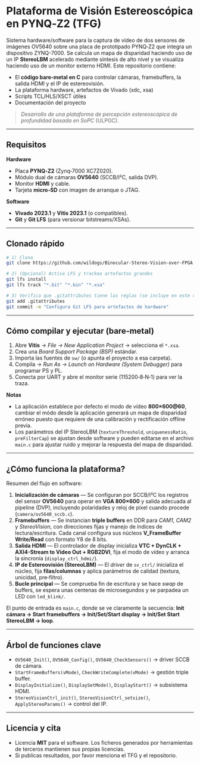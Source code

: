 # Plataforma de Visión Estereoscópica en PYNQ‑Z2 (TFG)

Sistema hardware/software para la captura de vídeo de dos sensores de imágenes OV5640 sobre una placa de prototipado PYNQ‑Z2 que integra un dispositivo ZYNQ-7000.
Se calcula un mapa de disparidad haciendo uso de un IP **StereoLBM** acelerado mediante síntesis de alto nivel y se visualiza haciendo uso de un monitor externo HDMI. Este repositorio contiene:
- El **código bare‑metal en C** para controlar cámaras, framebuffers, la salida HDMI y el IP de estereovisión.
- La plataforma hardware, artefactos de Vivado (xdc, xsa)
- Scripts TCL/HLS/XSCT útiles
- Documentación del proyecto

> *Desarrollo de una plataforma de percepción estereoscópica de profundidad basada en SoPC* (ULPGC).

---

## Requisitos

**Hardware**
- Placa **PYNQ‑Z2** (Zynq‑7000 XC7Z020).
- Módulo dual de cámaras **OV5640** (SCCB/I²C, salida DVP).
- Monitor **HDMI** y cable.
- Tarjeta **micro‑SD** con imagen de arranque o JTAG. 

**Software**
- **Vivado 2023.1** y **Vitis 2023.1** (o compatibles).
- **Git** y **Git LFS** (para versionar bitstreams/XSAs).

---

## Clonado rápido

```bash
# 1) Clona
git clone https://github.com/wildogs/Binocular-Stereo-Vision-over-FPGA.git

# 2) (Opcional) Activa LFS y trackea artefactos grandes
git lfs install
git lfs track "*.bit" "*.bin" "*.xsa"

# 3) Verifica que .gitattributes tiene las reglas (se incluye en este repo)
git add .gitattributes
git commit -m "Configura Git LFS para artefactos de hardware"
```

---

## Cómo compilar y ejecutar (bare‑metal)

1. Abre **Vitis** → *File → New Application Project* → selecciona el `*.xsa`.
2. Crea una *Board Support Package (BSP)* estándar.
3. Importa las fuentes de `sw/` (o apunta el proyecto a esa carpeta).
4. Compila → *Run As → Launch on Hardware (System Debugger)* para programar PS y PL.
5. Conecta por UART y abre el monitor serie (115200‑8‑N‑1) para ver la traza.

**Notas**
- La aplicación establece por defecto el modo de vídeo **800×600@60**, cambiar el módo desde la aplicación generará un mapa de disparidad erróneo puesto que requiere de una calibración y rectificación offline previa.
- Los parámetros del IP StereoLBM (`textureThreshold`, `uniquenessRatio`, `preFilterCap`) se ajustan desde software y pueden editarse en el archivo `main.c` para ajustar ruido y mejorar la respuesta del mapa de disparidad.

---

## ¿Cómo funciona la plataforma?

Resumen del flujo en software:

1. **Inicialización de cámaras** — Se configuran por SCCB/I²C los registros del sensor **OV5640** para operar en **VGA 800×600** y salida adecuada al pipeline (DVP), incluyendo polaridades y reloj de píxel cuando procede (`camera/ov5640_sccb.c`).  
2. **Framebuffers** — Se instancian **triple buffers** en DDR para *CAM1*, *CAM2* y *StereoVision*, con direcciones fijas y manejo de índices de lectura/escritura. Cada canal configura sus núcleos **V_FrameBuffer Write/Read** con formato Y8 de 8 bits.
3. **Salida HDMI** — El controlador de display inicializa **VTC + DynCLK + AXI4-Stream to Video Out + RGB2DVI**, fija el modo de vídeo y arranca la sincronía (`display_ctrl_hdmi/`).  
4. **IP de Estereovisión (StereoLBM)** — El *driver* de `sv_ctrl/` inicializa el núcleo, fija **filas/columnas** y aplica parámetros de calidad (textura, unicidad, pre‑filtro).  
5. **Bucle principal** — Se comprueba fin de escritura y se hace *swap* de buffers, se espera unas centenas de microsegundos y se parpadea un LED con `led_blink/`.  

El punto de entrada es `main.c`, donde se ve claramente la secuencia: **Init cámara → Start framebuffers → Init/Set/Start display → Init/Set Start StereoLBM → loop**.

---

## Árbol de funciones clave

- `OV5640_Init()`, `OV5640_Config()`, `OV5640_CheckSensors()` → driver SCCB de cámara.
- `StartFrameBuffers(vMode)`, `CheckWriteComplete(vMode)` → gestión triple buffer.
- `DisplayInitialize()`, `DisplaySetMode()`, `DisplayStart()` → subsistema HDMI.
- `StereoVisionCtrl_init()`, `StereoVisionCtrl_setsize()`, `ApplyStereoParams()` → control del IP.

---

## Licencia y cita

- Licencia **MIT** para el software. Los ficheros generados por herramientas de terceros mantienen sus propias licencias.
- Si publicas resultados, por favor menciona el TFG y el repositorio.



